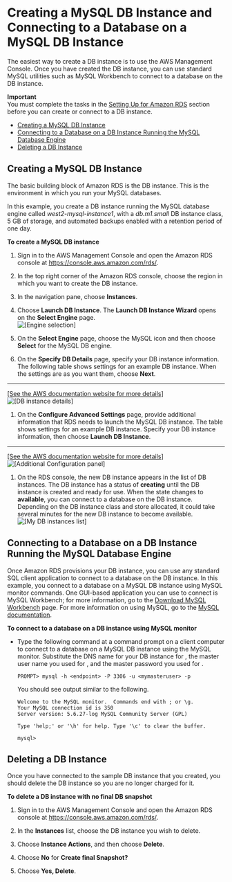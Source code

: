 # Creating a MySQL DB Instance and Connecting to a Database on a MySQL DB Instance<a name="CHAP_GettingStarted.CreatingConnecting.MySQL"></a>

The easiest way to create a DB instance is to use the AWS Management Console\. Once you have created the DB instance, you can use standard MySQL utilities such as MySQL Workbench to connect to a database on the DB instance\.

**Important**  
You must complete the tasks in the [Setting Up for Amazon RDS](CHAP_SettingUp.md) section before you can create or connect to a DB instance\.


+ [Creating a MySQL DB Instance](#CHAP_GettingStarted.Creating.MySQL)
+ [Connecting to a Database on a DB Instance Running the MySQL Database Engine](#CHAP_GettingStarted.Connecting.MySQL)
+ [Deleting a DB Instance](#CHAP_GettingStarted.Deleting.MySQL)

## Creating a MySQL DB Instance<a name="CHAP_GettingStarted.Creating.MySQL"></a>

 The basic building block of Amazon RDS is the DB instance\. This is the environment in which you run your MySQL databases\. 

In this example, you create a DB instance running the MySQL database engine called *west2\-mysql\-instance1*, with a *db\.m1\.small* DB instance class, 5 GB of storage, and automated backups enabled with a retention period of one day\.

**To create a MySQL DB instance**

1. Sign in to the AWS Management Console and open the Amazon RDS console at [https://console\.aws\.amazon\.com/rds/](https://console.aws.amazon.com/rds/)\.

1. In the top right corner of the Amazon RDS console, choose the region in which you want to create the DB instance\. 

1. In the navigation pane, choose **Instances**\.

1. Choose **Launch DB Instance**\. The **Launch DB Instance Wizard** opens on the **Select Engine** page\.   
![\[Engine selection\]](http://docs.aws.amazon.com/AmazonRDS/latest/UserGuide/images/MySQL-Launch01.png)

1. On the **Select Engine** page, choose the MySQL icon and then choose **Select** for the MySQL DB engine\.

1. On the **Specify DB Details** page, specify your DB instance information\. The following table shows settings for an example DB instance\. When the settings are as you want them, choose **Next**\.  
****    
[\[See the AWS documentation website for more details\]](http://docs.aws.amazon.com/AmazonRDS/latest/UserGuide/CHAP_GettingStarted.CreatingConnecting.MySQL.html)  
![\[DB instance details\]](http://docs.aws.amazon.com/AmazonRDS/latest/UserGuide/images/MySQL-Launch02.png)

1.  On the **Configure Advanced Settings** page, provide additional information that RDS needs to launch the MySQL DB instance\. The table shows settings for an example DB instance\. Specify your DB instance information, then choose **Launch DB Instance**\.  
****    
[\[See the AWS documentation website for more details\]](http://docs.aws.amazon.com/AmazonRDS/latest/UserGuide/CHAP_GettingStarted.CreatingConnecting.MySQL.html)  
![\[Additional Configuration panel\]](http://docs.aws.amazon.com/AmazonRDS/latest/UserGuide/images/MySQL-Launch03.png)

1. On the RDS console, the new DB instance appears in the list of DB instances\. The DB instance has a status of **creating** until the DB instance is created and ready for use\. When the state changes to **available**, you can connect to a database on the DB instance\. Depending on the DB instance class and store allocated, it could take several minutes for the new DB instance to become available\.   
![\[My DB instances list\]](http://docs.aws.amazon.com/AmazonRDS/latest/UserGuide/images/MySQL-Launch06.png)

## Connecting to a Database on a DB Instance Running the MySQL Database Engine<a name="CHAP_GettingStarted.Connecting.MySQL"></a>

Once Amazon RDS provisions your DB instance, you can use any standard SQL client application to connect to a database on the DB instance\. In this example, you connect to a database on a MySQL DB instance using MySQL monitor commands\. One GUI\-based application you can use to connect is MySQL Workbench; for more information, go to the [ Download MySQL Workbench](http://dev.mysql.com/downloads/workbench/) page\. For more information on using MySQL, go to the [MySQL documentation](http://dev.mysql.com/doc/)\.

 **To connect to a database on a DB instance using MySQL monitor** 

+ Type the following command at a command prompt on a client computer to connect to a database on a MySQL DB instance using the MySQL monitor\. Substitute the DNS name for your DB instance for <endpoint>, the master user name you used for <mymasteruser>, and the master password you used for <password>\.

  ```
  PROMPT> mysql -h <endpoint> -P 3306 -u <mymasteruser> -p
  ```

  You should see output similar to the following\.

  ```
  Welcome to the MySQL monitor.  Commands end with ; or \g.
  Your MySQL connection id is 350
  Server version: 5.6.27-log MySQL Community Server (GPL)
  
  Type 'help;' or '\h' for help. Type '\c' to clear the buffer.
  
  mysql>
  ```

## Deleting a DB Instance<a name="CHAP_GettingStarted.Deleting.MySQL"></a>

Once you have connected to the sample DB instance that you created, you should delete the DB instance so you are no longer charged for it\. 

**To delete a DB instance with no final DB snapshot**

1. Sign in to the AWS Management Console and open the Amazon RDS console at [https://console\.aws\.amazon\.com/rds/](https://console.aws.amazon.com/rds/)\.

1. In the **Instances** list, choose the DB instance you wish to delete\.

1. Choose **Instance Actions**, and then choose **Delete**\.

1.  Choose **No** for **Create final Snapshot?** 

1. Choose **Yes, Delete**\. 